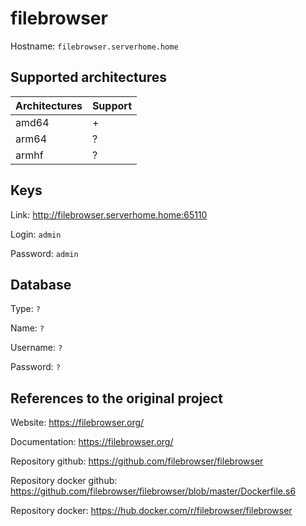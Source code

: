 # filebrowser

Hostname: `filebrowser.serverhome.home`

## Supported architectures

| Architectures | Support |
| :------------ | :------ |
| amd64         | +       |
| arm64         | ?       |
| armhf         | ?       |

## Keys

Link: http://filebrowser.serverhome.home:65110

Login: `admin`

Password: `admin`

## Database

Type: `?`

Name: `?`

Username: `?`

Password: `?`

## References to the original project

Website: https://filebrowser.org/

Documentation: https://filebrowser.org/

Repository github: https://github.com/filebrowser/filebrowser

Repository docker github: https://github.com/filebrowser/filebrowser/blob/master/Dockerfile.s6

Repository docker: https://hub.docker.com/r/filebrowser/filebrowser
